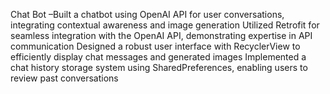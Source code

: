  Chat Bot
–Built a chatbot using OpenAI API for user conversations, integrating contextual awareness and image generation
 Utilized Retrofit for seamless integration with the OpenAI API, demonstrating expertise in API communication
 Designed a robust user interface with RecyclerView to efficiently display chat messages and generated images
 Implemented a chat history storage system using SharedPreferences, enabling users to review past conversations
